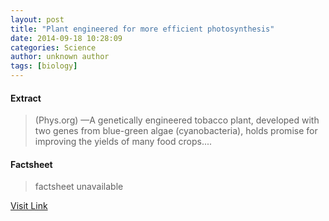 ```yaml
---
layout: post
title: "Plant engineered for more efficient photosynthesis"
date: 2014-09-18 10:28:09
categories: Science
author: unknown author
tags: [biology]
---
```



#### Extract
>(Phys.org) —A genetically engineered tobacco plant, developed with two genes from blue-green algae (cyanobacteria), holds promise for improving the yields of many food crops....

#### Factsheet
>factsheet unavailable

[Visit Link](http://phys.org/news330240481.html)


